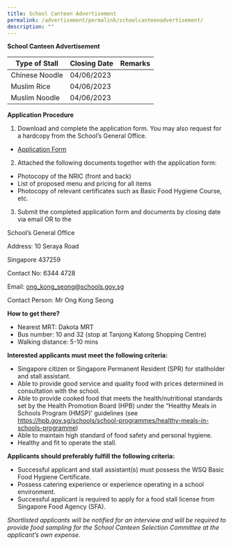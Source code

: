 ```yaml
---
title: School Canteen Advertisement
permalink: /advertisement/permalink/schoolcanteenadvertisement/
description: ""
---
```

**School Canteen Advertisement**



| Type of Stall | Closing Date | Remarks |
| -------- | -------- | -------- |
|  Chinese Noodle    | 04/06/2023     |      |
|  Muslim Rice    | 04/06/2023     |      |
|  Muslim Noodle    | 04/06/2023     |      |

**Application Procedure**

1. Download and complete the application form. You may also request for a hardcopy from the School’s General Office.

* [Application Form](/files/appexistingsch.pdf)

2. Attached the following documents together with the application form:
* Photocopy of the NRIC (front and back)
* List of proposed menu and pricing for all items
* Photocopy of relevant certificates such as Basic Food Hygiene Course, etc.

3. Submit the completed application form and documents by closing date via email OR to the 

School’s General Office

Address: 10 Seraya Road

Singapore 437259

Contact No: 6344 4728

Email: ong_kong_seong@schools.gov.sg 

Contact Person: Mr Ong Kong Seong


**How to get there?**

* Nearest MRT: Dakota MRT
* Bus number: 10 and 32 (stop at Tanjong Katong Shopping Centre)
* Walking distance: 5-10 mins

**Interested applicants must meet the following criteria:**

* Singapore citizen or Singapore Permanent Resident (SPR) for stallholder and stall assistant.
* Able to provide good service and quality food with prices determined in consultation with the school.
* Able to provide cooked food that meets the health/nutritional standards set by the Health Promotion Board (HPB) under the “Healthy Meals in Schools Program (HMSP)’ guidelines (see https://hpb.gov.sg/schools/school-programmes/healthy-meals-in-schools-programme)
* Able to maintain high standard of food safety and personal hygiene.
* Healthy and fit to operate the stall.

**Applicants should preferably fulfill the following criteria:**
* Successful applicant and stall assistant(s) must possess the WSQ Basic Food Hygiene Certificate.
* Possess catering experience or experience operating in a school environment.
* Successful applicant is required to apply for a food stall license from Singapore Food Agency (SFA).

*Shortlisted applicants will be notified for an interview and will be required to provide food sampling for the School Canteen Selection Committee at the applicant’s own expense.*